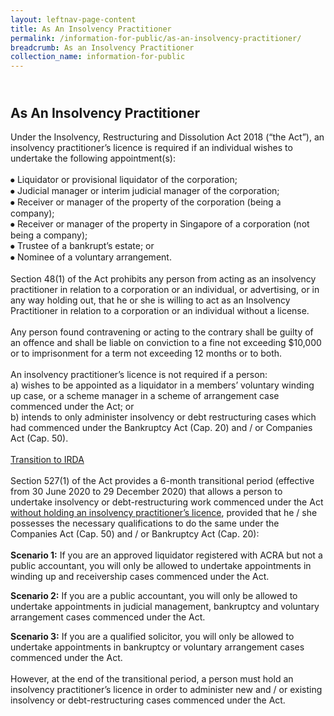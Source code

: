 ```yaml
---
layout: leftnav-page-content
title: As An Insolvency Practitioner
permalink: /information-for-public/as-an-insolvency-practitioner/
breadcrumb: As an Insolvency Practitioner
collection_name: information-for-public
---
```

<br>**As An Insolvency Practitioner** <br>
---
Under the Insolvency, Restructuring and Dissolution Act 2018 (“the Act”), an insolvency practitioner’s licence is required if an individual wishes to undertake the following appointment(s):
<br><br> 
⦁	Liquidator or provisional liquidator of the corporation;
<br>
⦁	Judicial manager or interim judicial manager of the corporation;
<br>
⦁	Receiver or manager of the property of the corporation (being a company);
<br>
⦁	Receiver or manager of the property in Singapore of a corporation (not being a company);
<br>
⦁	Trustee of a bankrupt’s estate; or
<br>
⦁	Nominee of a voluntary arrangement. 
<br><br>
Section 48(1) of the Act prohibits any person from acting as an insolvency practitioner in relation to a corporation or an individual, or advertising, or in any way holding out, that he or she is willing to act as an Insolvency Practitioner in relation to a corporation or an individual without a license.
<br><br>
Any person found contravening or acting to the contrary shall be guilty of an offence and shall be liable on conviction to a fine not exceeding $10,000 or to imprisonment for a term not exceeding 12 months or to both.
<br><br>
An insolvency practitioner’s licence is not required if a person:
<br>
a)       wishes to be appointed as a liquidator in a members’ voluntary winding up case, or a scheme manager in a scheme of arrangement case commenced under the Act; or
<br>
b)      intends to only administer insolvency or debt restructuring cases which had commenced under the Bankruptcy Act (Cap. 20) and / or Companies Act (Cap. 50).
<br><br>
<u>Transition to IRDA</u>
<br><br>
Section 527(1) of the Act provides a 6-month transitional period (effective from  30 June 2020 to 29 December 2020) that allows a person to undertake insolvency or debt-restructuring work commenced under the Act <u>without holding an insolvency practitioner’s licence</u>,  provided that he / she possesses the necessary qualifications to do the same under the Companies Act (Cap. 50) and / or Bankruptcy Act (Cap. 20):
<br><br>
<b>Scenario 1:</b> If you are an approved liquidator registered with ACRA but not a public accountant, you will only be allowed to undertake appointments in winding up and receivership cases commenced under the Act.
<br>
 
<b>Scenario 2:</b> If you are a public accountant, you will only be allowed to undertake appointments in judicial management, bankruptcy and voluntary arrangement cases commenced under the Act.
<br> 

<b>Scenario 3:</b> If you are a qualified solicitor, you will only be allowed to undertake appointments in bankruptcy or voluntary arrangement cases commenced under the Act.
<br><br>
However, at the end of the transitional period, a person must hold an insolvency practitioner’s licence in order to administer new and / or existing insolvency or debt-restructuring cases commenced under the Act.
<br>
 

